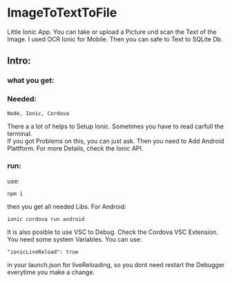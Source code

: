 # ImageToTextToFile
Little Ionic App. You can take or upload a Picture und scan the Text of the Image. I used OCR Ionic for Mobile. Then you can safe to Text to SQLite Db.
## Intro:
### what you get:

### Needed:
```
Node, Ionic, Cordova
```
There a a lot of helps to Setup Ionic. Sometimes you have to read carfull the terminal.  
If you got Problems on this, you can just ask.
Then you need to Add Android Plattform. For more Details, check the Ionic API.
### run:
use:
```
npm i
```
then you get all needed Libs.
For Android:
```
ionic cordova run android
```
It is also posible to use VSC to Debug. Check the Cordova VSC Extension. You need some system Variables.
You can use:
```
"ionicLiveReload": true
```
in your launch.json for liveReloading, so you dont need restart the Debugger everytime you make a change.


